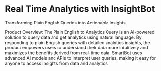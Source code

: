 # Real Time Analytics with InsightBot
Transforming Plain English Queries into Actionable Insights

Product Overview:
The Plain English to Analytics Query is an AI-powered solution to query data and get analytics using natural language. By responding to plain English queries with detailed analytics insights, the product empowers users to understand their data more intuitively and maximizes the benefits derived from real-time data. SmartBot uses advanced AI models and APIs to interpret user queries, making it easy for anyone to access insights from data and analytics.
